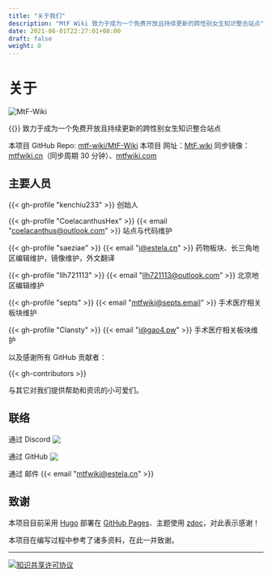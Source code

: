 ```yaml
---
title: "关于我们"
description: "MtF Wiki 致力于成为一个免费开放且持续更新的跨性别女生知识整合站点"
date: 2021-06-01T22:27:01+08:00
draft: false
weight: 0
---
```


# 关于

![MtF-Wiki](/new/mtf-wiki-long.svg)

{{<mtf-wiki>}} 致力于成为一个免费开放且持续更新的跨性别女生知识整合站点

本项目 <i class="bi bi-github"></i> GitHub Repo: [mtf-wiki/MtF-Wiki](https://github.com/mtf-wiki/MtF-Wiki)
本项目 <i class="bi bi-link-45deg"></i> 网址：[MtF.wiki](https://mtf.wiki)
<i class="bi bi-link-45deg"></i> 同步镜像：[mtfwiki.cn](https://mtfwiki.cn)（同步周期 30 分钟）、[mtfwiki.com](https://mtfwiki.com)

<link rel="stylesheet" href="https://cdn.jsdelivr.net/npm/bootstrap-icons@1.5.0/font/bootstrap-icons.css">

## 主要人员

{{< gh-profile "kenchiu233" >}}
创始人

{{< gh-profile "CoelacanthusHex" >}}&nbsp;{{< email "coelacanthus@outlook.com" >}}
站点与代码维护

{{< gh-profile "saeziae" >}}&nbsp;{{< email "i@estela.cn" >}}
药物板块、长三角地区编辑维护，镜像维护，外文翻译

{{< gh-profile "llh721113" >}}&nbsp;{{< email "llh721113@outlook.com" >}}
北京地区编辑维护

{{< gh-profile "septs" >}}&nbsp;{{< email "mtfwiki@septs.email" >}}
手术医疗相关板块维护

{{< gh-profile "Clansty" >}}&nbsp;{{< email "i@gao4.pw" >}}
手术医疗相关板块维护

以及感谢所有 GitHub 贡献者：

{{< gh-contributors >}}

与其它对我们提供帮助和资讯的小可爱们。

## 联络

通过 Discord <a href="https://233.plus/discord"><img style="display:inline-block;vertical-align:text-bottom" src="https://img.shields.io/discord/883004164760801320?style=flat-square" /></a>

通过 GitHub <a href="https://github.com/mtf-wiki/MtF-Wiki/issues/new"><img style="display:inline-block;vertical-align:text-bottom" src="https://img.shields.io/github/issues/mtf-wiki/MtF-Wiki?style=flat-square" /></a>

通过 邮件 {{< email "mtfwiki@estela.cn" >}}

## 致谢

本项目目前采用 [Hugo][hugo-url] 部署在 [GitHub Pages][pages-url]．主题使用 [zdoc][zdoc-url]，对此表示感谢！

本项目在编写过程中参考了诸多资料，在此一并致谢。

---

[![知识共享许可协议](https://i.creativecommons.org/l/by-sa/4.0/88x31.png)](https://creativecommons.org/licenses/by-sa/4.0/)

[hugo-url]: https://github.com/gohugoio/hugo
[zdoc-url]: https://github.com/zzossig/hugo-theme-zdoc
[pages-url]: https://pages.github.com
